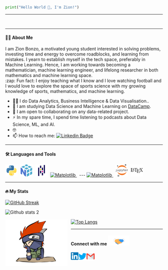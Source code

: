 ```python
print("Hello World 👋, I'm Zion!")
```

<!--
**annan92419/annan92419** is a ✨ _special_ ✨ repository because its `README.md` (this file) appears on your GitHub profile.

Here are some ideas to get you started:

- 🔭 I’m currently working on ...
- 🌱 I’m currently learning ...
- 👯 I’m looking to collaborate on ...
- 🤔 I’m looking for help with ...
- 💬 Ask me about ...
- 📫 How to reach me: ...
- 😄 Pronouns: ...
- ⚡ Fun fact: ...
-->
---


<div id="header" align = "center">
<img src="https://komarev.com/ghpvc/?username=Zbonzo1&style=flat-square&color=blue" alt=""/>
</div>

---




#### :man_technologist: About Me

<p>
  I am Zion Bonzo, a motivated young student interested in solving problems, investing time and energy to overcome roadblocks, and learning from mistakes. I yearn to establish myself in the tech space, preferably in Machine Learning. Hence, I am working towards becoming a mathematician, machine learning engineer, and lifelong researcher in both mathematics and machine learning space. <br>
  :zap: Fun fact: I enjoy teaching what I know and I love watching football and I would love to explore the space of sports science with my growing knowledge of sports, mathematics, and machine learning.
 </p>

- :man_student: I do Data Analytics, Business Intelligence & Data Visualisation..
- :seedling: I am studying Data Science and Machine Learning on [DataCamp](https://app.datacamp.com/profile/jannan).
- 👯 I am open to collaborating on any data-related project.
- :zap: In my spare time, I spend time listening to podcasts about Data Science, ML, and AI.
- :nerd_face: 
- :mailbox: How to reach me: [![Linkedin Badge](https://img.shields.io/badge/-LinkedIN-blue?style=flat&logo=Linkedin&logoColor=white)](https://www.linkedin.com/in/zbonzo1)


---
#### :hammer_and_wrench: Languages and Tools

<div>
  <img src="https://github.com/devicons/devicon/blob/master/icons/python/python-original.svg" title="Python" **alt="Python" width="40" height="40"/>&nbsp;
  <img src="https://github.com/devicons/devicon/blob/master/icons/numpy/numpy-original.svg" title="Python Numpy" **alt="Numpy" width="40" height="40"/>&nbsp;
  <img src="https://github.com/devicons/devicon/blob/master/icons/pandas/pandas-original.svg" title="Python Pandas" **alt="Pandas" width="40" height="40"/>&nbsp;
  <a href="#" target="_blank"> <img src="https://matplotlib.org/stable/_static/logo2_compressed.svg" alt="Matplotlib" height="40"/> </a>&nbsp;
 --- <a href="#" target="_blank"> <img src="https://upload.wikimedia.org/wikipedia/commons/0/05/Scikit_learn_logo_small.svg" alt="Matplotlib" height="40"/> </a>&nbsp;
  <img src="https://github.com/devicons/devicon/blob/master/icons/jupyter/jupyter-original-wordmark.svg" title="Jupyter Notebook" **alt="Jupyter" width="40" height="40"/>&nbsp;
  <img src="https://github.com/devicons/devicon/blob/master/icons/latex/latex-original.svg" title="LaTeX" **alt="LaTeX" width="40" height="40"/>
</div>


---
#### :fire: My Stats

[![GitHub Streak](https://github-readme-streak-stats.herokuapp.com?user=Zbonzo1&theme=radical&include_all_commits=true)](https://git.io/streak-stats)

![Github stats 2](https://github-readme-stats.vercel.app/api?username=Zbonzo1&show_icons=true&theme=radical)

[![Top Langs](https://github-readme-stats.vercel.app/api/top-langs/?username=Zbonzo1&layout=compact&theme=radical)](https://github.com/anuraghazra/github-readme-stats)
<img src="https://github.com/SatYu26/SatYu26/blob/master/Assets/Anime_snaps/kakashi.png" alt="Kakashi" style="float: left; margin-right: 10px;" width="200px" />


---
#### Connect with me <img src="https://github.com/SatYu26/SatYu26/blob/master/Assets/Handshake.gif" height="32px">

  <a href="https://www.linkedin.com/in/zbonzo1">
    <img align="left" alt="Satyam Goyal | Linkedin" width="24px" src="https://github.com/SatYu26/SatYu26/blob/master/Assets/Linkedin.svg" />
  </a> &nbsp;&nbsp;
  <a href="https://twitter.com/Zionbonzo">
    <img align="left" alt="Satyam Goyal | Twitter" width="26px" src="https://github.com/SatYu26/SatYu26/blob/master/Assets/Twitter.svg" />
  </a> &nbsp;&nbsp;
    <a href="mailto:zionbonzo50@gmail.com">
    <img align="left" alt="Satyam Goyal | Gmail" width="26px" src="https://github.com/SatYu26/SatYu26/blob/master/Assets/Gmail.svg" />
  </a>
  
  
  
  
  
  
  
  
  
  
  
  
[//]: # (Credits)
[//]: # ( https://github.com/itsZed0 )
[//]: # ( https://github.com/zehrocknroll )
[//]: # ( https://github.com/SatYu26 )
